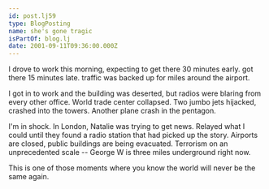 ```yaml
---
id: post.lj59
type: BlogPosting
name: she's gone tragic
isPartOf: blog.lj
date: 2001-09-11T09:36:00.000Z
---
```

I drove to work this morning, expecting to get there 30 minutes early. got there 15 minutes late. traffic was backed up for miles around the airport.

I got in to work and the building was deserted, but radios were blaring from every other office. World trade center collapsed. Two jumbo jets hijacked, crashed into the towers. Another plane crash in the pentagon.

I'm in shock. In London, Natalie was trying to get news. Relayed what I could until they found a radio station that had picked up the story. Airports are closed, public buildings are being evacuated. Terrorism on an unprecedented scale -- George W is three miles underground right now.

This is one of those moments where you know the world will never be the same again.
